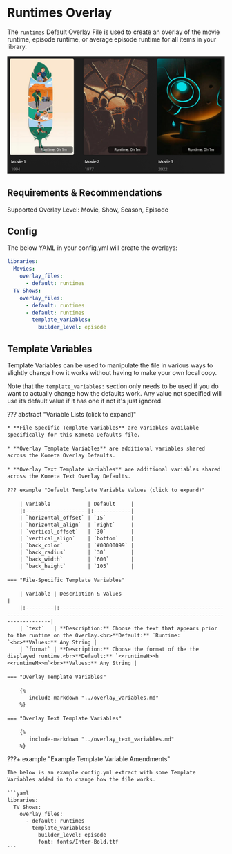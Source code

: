 # Runtimes Overlay

The `runtimes` Default Overlay File is used to create an overlay of the movie runtime, episode runtime, or average 
episode runtime for all items in your library.

![](images/runtimes.png)

## Requirements & Recommendations

Supported Overlay Level: Movie, Show, Season, Episode

## Config

The below YAML in your config.yml will create the overlays:

```yaml
libraries:
  Movies:
    overlay_files:
      - default: runtimes
  TV Shows:
    overlay_files:
      - default: runtimes
      - default: runtimes
        template_variables:
          builder_level: episode
```

## Template Variables

Template Variables can be used to manipulate the file in various ways to slightly change how it works without having to 
make your own local copy.

Note that the `template_variables:` section only needs to be used if you do want to actually change how the defaults 
work. Any value not specified will use its default value if it has one if not it's just ignored.

??? abstract "Variable Lists (click to expand)"

    * **File-Specific Template Variables** are variables available specifically for this Kometa Defaults file.

    * **Overlay Template Variables** are additional variables shared across the Kometa Overlay Defaults.

    * **Overlay Text Template Variables** are additional variables shared across the Kometa Text Overlay Defaults.

    ??? example "Default Template Variable Values (click to expand)"

        | Variable            | Default     |
        |:--------------------|:------------|
        | `horizontal_offset` | `15`        |
        | `horizontal_align`  | `right`     |
        | `vertical_offset`   | `30`        |
        | `vertical_align`    | `bottom`    |
        | `back_color`        | `#00000099` |
        | `back_radius`       | `30`        |
        | `back_width`        | `600`       |
        | `back_height`       | `105`       |
        
    === "File-Specific Template Variables"

        | Variable | Description & Values                                                                                                                     |
        |:---------|:-----------------------------------------------------------------------------------------------------------------------------------------|
        | `text`   | **Description:** Choose the text that appears prior to the runtime on the Overlay.<br>**Default:** `Runtime: `<br>**Values:** Any String |
        | `format` | **Description:** Choose the format of the the displayed runtime.<br>**Default:** `<<runtimeH>>h <<runtimeM>>m`<br>**Values:** Any String |

    === "Overlay Template Variables"

        {%
           include-markdown "../overlay_variables.md"
        %}

    === "Overlay Text Template Variables"

        {%
           include-markdown "../overlay_text_variables.md"
        %}
    
???+ example "Example Template Variable Amendments"

    The below is an example config.yml extract with some Template Variables added in to change how the file works.
    
    ```yaml
    libraries:
      TV Shows:
        overlay_files:
          - default: runtimes
            template_variables:
              builder_level: episode
              font: fonts/Inter-Bold.ttf
    ```
